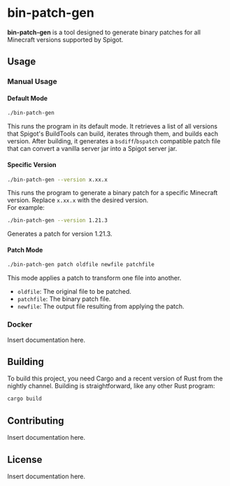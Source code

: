 # bin-patch-gen 

**bin-patch-gen** is a tool designed to generate binary patches for all Minecraft versions supported by Spigot.

## Usage

### Manual Usage

#### Default Mode
```bash
./bin-patch-gen
```
This runs the program in its default mode. It retrieves a list of all versions that Spigot's BuildTools can build, iterates through them, and builds each version. After building, it generates a `bsdiff`/`bspatch` compatible patch file that can convert a vanilla server jar into a Spigot server jar.

#### Specific Version
```bash
./bin-patch-gen --version x.xx.x
```
This runs the program to generate a binary patch for a specific Minecraft version. Replace `x.xx.x` with the desired version.  
For example:  
```bash
./bin-patch-gen --version 1.21.3
```
Generates a patch for version 1.21.3.

#### Patch Mode
```bash
./bin-patch-gen patch oldfile newfile patchfile
```
This mode applies a patch to transform one file into another.  
- `oldfile`: The original file to be patched.  
- `patchfile`: The binary patch file.  
- `newfile`: The output file resulting from applying the patch.  

### Docker
Insert documentation here.

## Building
To build this project, you need Cargo and a recent version of Rust from the nightly channel. Building is straightforward, like any other Rust program:
```bash
cargo build
```

## Contributing
Insert documentation here.

## License
Insert documentation here.
